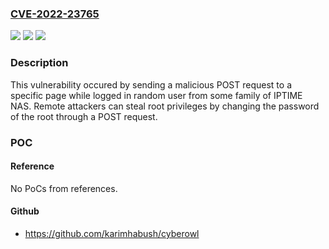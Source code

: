 ### [CVE-2022-23765](https://cve.mitre.org/cgi-bin/cvename.cgi?name=CVE-2022-23765)
![](https://img.shields.io/static/v1?label=Product&message=NAS1dual%2C%20NAS2dual%2C%20NAS4dual&color=blue)
![](https://img.shields.io/static/v1?label=Version&message=n%2Fa&color=blue)
![](https://img.shields.io/static/v1?label=Vulnerability&message=CWE-352%20Cross-Site%20Request%20Forgery%20(CSRF)&color=brighgreen)

### Description

This vulnerability occured by sending a malicious POST request to a specific page while logged in random user from some family of IPTIME NAS. Remote attackers can steal root privileges by changing the password of the root through a POST request.

### POC

#### Reference
No PoCs from references.

#### Github
- https://github.com/karimhabush/cyberowl

